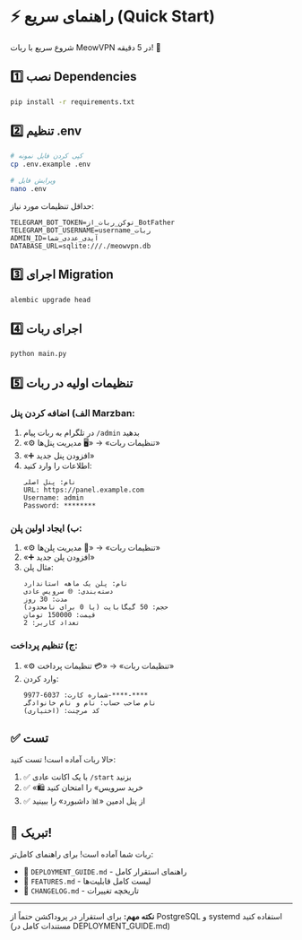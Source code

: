# ⚡ راهنمای سریع (Quick Start)

شروع سریع با ربات MeowVPN در 5 دقیقه! 🚀

## 1️⃣ نصب Dependencies

```bash
pip install -r requirements.txt
```

## 2️⃣ تنظیم .env

```bash
# کپی کردن فایل نمونه
cp .env.example .env

# ویرایش فایل
nano .env
```

حداقل تنظیمات مورد نیاز:
```env
TELEGRAM_BOT_TOKEN=توکن_ربات_از_BotFather
TELEGRAM_BOT_USERNAME=username_ربات
ADMIN_ID=آیدی_عددی_شما
DATABASE_URL=sqlite:///./meowvpn.db
```

## 3️⃣ اجرای Migration

```bash
alembic upgrade head
```

## 4️⃣ اجرای ربات

```bash
python main.py
```

## 5️⃣ تنظیمات اولیه در ربات

### الف) اضافه کردن پنل Marzban:

1. در تلگرام به ربات پیام `/admin` بدهید
2. «⚙️ تنظیمات ربات» → «🖥 مدیریت پنل‌ها»
3. «➕ افزودن پنل جدید»
4. اطلاعات را وارد کنید:
   ```
   نام: پنل اصلی
   URL: https://panel.example.com
   Username: admin
   Password: ********
   ```

### ب) ایجاد اولین پلن:

1. «⚙️ تنظیمات ربات» → «🎁 مدیریت پلن‌ها»
2. «➕ افزودن پلن جدید»
3. مثال پلن:
   ```
   نام: پلن یک ماهه استاندارد
   دسته‌بندی: 🌐 سرویس عادی
   مدت: 30 روز
   حجم: 50 گیگابایت (یا 0 برای نامحدود)
   قیمت: 150000 تومان
   تعداد کاربر: 2
   ```

### ج) تنظیم پرداخت:

1. «⚙️ تنظیمات ربات» → «💳 تنظیمات پرداخت»
2. وارد کردن:
   ```
   شماره کارت: 6037-9977-****-****
   نام صاحب حساب: نام و نام خانوادگی
   کد مرچنت: (اختیاری)
   ```

## ✅ تست

حالا ربات آماده است! تست کنید:

1. ✅ با یک اکانت عادی `/start` بزنید
2. ✅ «🛍️ خرید سرویس» را امتحان کنید
3. ✅ از پنل ادمین «📊 داشبورد» را ببینید

## 🎊 تبریک!

ربات شما آماده است! برای راهنمای کامل‌تر:
- 📖 `DEPLOYMENT_GUIDE.md` - راهنمای استقرار کامل
- 🌟 `FEATURES.md` - لیست کامل قابلیت‌ها
- 📝 `CHANGELOG.md` - تاریخچه تغییرات

---

**نکته مهم:** برای استقرار در پروداکشن حتماً از PostgreSQL و systemd استفاده کنید (مستندات کامل در DEPLOYMENT_GUIDE.md)

